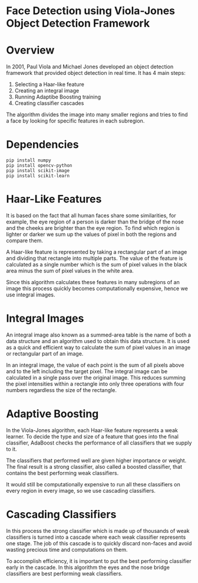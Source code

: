 # Face Detection using Viola-Jones Object Detection Framework

# Overview

In 2001, Paul Viola and Michael Jones developed an object detection framework that provided object detection in real time.
It has 4 main steps:

1. Selecting a Haar-like feature
2. Creating an integral image
3. Running Adaptibe Boosting training
4. Creating classifier cascades

The algorithm divides the image into many smaller regions and tries to find a face by looking for specific features in each subregion.

# Dependencies

```
pip install numpy
pip install opencv-python
pip install scikit-image
pip install scikit-learn
```

# Haar-Like Features

It is based on the fact that all human faces share some similarities, for example, the eye region of a person is darker than the bridge of the nose and the cheeks are brighter than the eye region. To find which region is lighter or darker we sum up the values of pixel in both the regions and compare them.

A Haar-like feature is represented by taking a rectangular part of an image and dividing that rectangle into multiple parts. The value of the feature is calculated as a single number which is the sum of pixel values in the black area minus the sum of pixel values in the white area.

Since this algorithm calculates these features in many subregions of an image this process quickly becomes computationally expensive, hence we use integral images.

# Integral Images

An integral image also known as a summed-area table is the name of both a data structure and an algorithm used to obtain this data structure. It is used as a quick and efficient way to calculate the sum of pixel values in an image or rectangular part of an image.

In an integral image, the value of each point is the sum of all pixels above and to the left including the target pixel. The integral image can be calculated in a single pass over the original image. This reduces summing the pixel intensities within a rectangle into only three operations with four numbers regardless the size of the rectangle.

# Adaptive Boosting

In the Viola-Jones algorithm, each Haar-like feature represents a weak learner. To decide the type and size of a feature that goes into the final classifier, AdaBoost checks the performance of all classifiers that we supply to it.

The classifiers that performed well are given higher importance or weight. The final result is a strong classifier, also called a boosted classifier, that contains the best performing weak classifiers.

It would still be computationally expensive to run all these classifiers on every region in every image, so we use cascading classifiers.

# Cascading Classifiers

In this process the strong classifier which is made up of thousands of weak classifiers is turned into a cascade where each weak classifier represents one stage. The job of this cascade is to quickly discard non-faces and avoid wasting precious time and computations on them.

To accomplish efficiency, it is important to put the best performing classifier early in the cascade. In this algorithm the eyes and the nose bridge classifiers are best performing weak classifiers.
